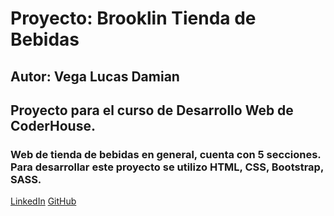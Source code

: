 # Proyecto: Brooklin Tienda de Bebidas
## Autor: Vega Lucas Damian
## Proyecto para el curso de Desarrollo Web de CoderHouse.
### Web de tienda de bebidas en general, cuenta con 5 secciones. Para desarrollar este proyecto se utilizo HTML, CSS, Bootstrap, SASS.

[LinkedIn](https://www.linkedin.com/in/lucas-vega-39aa15195/)
[GitHub](https://github.com/Lucasvegaa)
